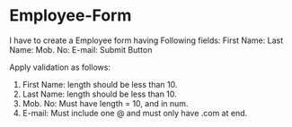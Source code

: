 # Employee-Form

I have to create a Employee form having Following fields:
First Name:
Last Name:
Mob. No:
E-mail:
Submit Button

Apply validation as follows:
1. First Name: length should be less than 10.
2. Last Name: length should be less than 10.
3. Mob. No: Must have length = 10, and in num.
4. E-mail: Must include one @ and must only have .com at end.
